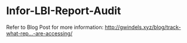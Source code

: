 # Infor-LBI-Report-Audit

Refer to Blog Post for more information: http://gwindels.xyz/blog/track-what-rep…-are-accessing/
